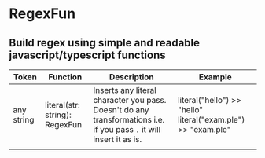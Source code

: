 # RegexFun

## Build regex using simple and readable javascript/typescript functions

| Token      | Function                       | Description                                                                                                          | Example                                                       |
|------------|--------------------------------|----------------------------------------------------------------------------------------------------------------------|---------------------------------------------------------------|
| any string | literal(str: string): RegexFun | Inserts any literal character you pass. Doesn't do any transformations i.e. if you pass `.` it will insert it as is. | literal("hello") >> "hello" literal("exam.ple") >> "exam.ple" |
|            |                                |                                                                                                                      |                                                               |